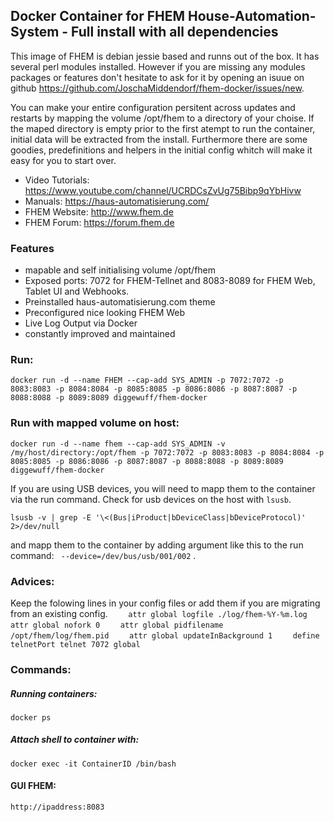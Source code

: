 ## Docker Container for FHEM House-Automation-System - Full install with all dependencies
This image of FHEM is debian jessie based and runns out of the box. It has several perl modules installed. However if you are missing any modules packages or features don't hesitate to ask for it by opening an isuue on github https://github.com/JoschaMiddendorf/fhem-docker/issues/new. 

You can make your entire configuration persitent across updates and restarts by mapping the volume /opt/fhem to a directory of your choise. 
If the maped directory is empty prior to the first atempt to run the container, initial data will be extracted from the install.
Furthermore there are some goodies, predefinitions and helpers in the initial config whitch will make it easy for you to start over.

* Video Tutorials: https://www.youtube.com/channel/UCRDCsZvUg75Bibp9qYbHivw
* Manuals: https://haus-automatisierung.com/
* FHEM Website: http://www.fhem.de
* FHEM Forum: https://forum.fhem.de

### Features
* mapable and self initialising volume /opt/fhem
* Exposed ports: 7072 for FHEM-Tellnet and 8083-8089 for FHEM Web, Tablet UI and Webhooks.
* Preinstalled haus-automatisierung.com theme
* Preconfigured nice looking FHEM Web
* Live Log Output via Docker
* constantly improved and maintained

### Run:
    docker run -d --name FHEM --cap-add SYS_ADMIN -p 7072:7072 -p 8083:8083 -p 8084:8084 -p 8085:8085 -p 8086:8086 -p 8087:8087 -p 8088:8088 -p 8089:8089 diggewuff/fhem-docker

### Run with mapped volume on host:

    docker run -d --name fhem --cap-add SYS_ADMIN -v /my/host/directory:/opt/fhem -p 7072:7072 -p 8083:8083 -p 8084:8084 -p 8085:8085 -p 8086:8086 -p 8087:8087 -p 8088:8088 -p 8089:8089 diggewuff/fhem-docker


If you are using USB devices, you will need to mapp them to the container via the run command. 
Check for usb devices on the host with  `lsusb`.

` lsusb -v | grep -E '\<(Bus|iProduct|bDeviceClass|bDeviceProtocol)' 2>/dev/null `

and mapp them to the container by adding argument like this to the run command: `  --device=/dev/bus/usb/001/002 ` .


### Advices:
Keep the folowing lines in your config files or add them if you are migrating from an existing config.
`    attr global logfile ./log/fhem-%Y-%m.log`
`    attr global nofork 0`
`    attr global pidfilename /opt/fhem/log/fhem.pid`
`    attr global updateInBackground 1`
`    define telnetPort telnet 7072 global`


### Commands:
##### Running containers:
    docker ps
##### Attach shell to container with:
    docker exec -it ContainerID /bin/bash
    
#### GUI FHEM:
    http://ipaddress:8083
